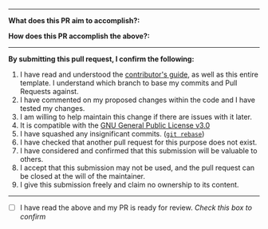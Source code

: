 <!--
Thank you for contributing to the XMOJ-Script Community!

Please read the contributor's guide:
https://github.com/XMOJ-Script-dev/XMOJ-Script/blob/dev/CONTRIBUTING.md

Notes:
- Base your PR on the developmental branch (`dev`).
- Please use this pull request template, or your pull request will be closed.
- Use "Closes #123" to auto-link issues.
-->
---
<!-- If you need to add release notes, put them here.-->
<!-- release-notes
No release notes were provided for this release.
-->

**What does this PR aim to accomplish?:**

<!--- Replace this with a detailed description, screenshots (if necessary), as well as links to any relevant GitHub issues -->

**How does this PR accomplish the above?:**

<!--- Replace this with a detailed description (such as a changelog) and screenshots (if necessary) of the implemented fix -->

---
**By submitting this pull request, I confirm the following:**

1. I have read and understood the [contributor's guide](https://github.com/XMOJ-Script-dev/XMOJ-Script/blob/dev/CONTRIBUTING.md), as well as this entire template. I understand which branch to base my commits and Pull Requests against.
2. I have commented on my proposed changes within the code and I have tested my changes.
3. I am willing to help maintain this change if there are issues with it later.
4. It is compatible with the [GNU General Public License v3.0](https://github.com/XMOJ-Script-dev/XMOJ-Script/blob/dev/LICENSE)
5. I have squashed any insignificant commits. ([`git rebase`](http://gitready.com/advanced/2009/02/10/squashing-commits-with-rebase.html))
6. I have checked that another pull request for this purpose does not exist.
7. I have considered and confirmed that this submission will be valuable to others.
8. I accept that this submission may not be used, and the pull request can be closed at the will of the maintainer.
9. I give this submission freely and claim no ownership to its content.

---
- [ ] I have read the above and my PR is ready for review. *Check this box to confirm*
